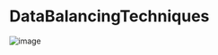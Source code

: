 # DataBalancingTechniques

![image](https://user-images.githubusercontent.com/34673684/143734662-8deef5a9-9bbf-4439-af6a-dcc0ae540dbc.png)

